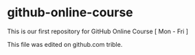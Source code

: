 # github-online-course
This is our first repository for GitHub Online Course [ Mon - Fri ]

This file was edited on github.com trible.
